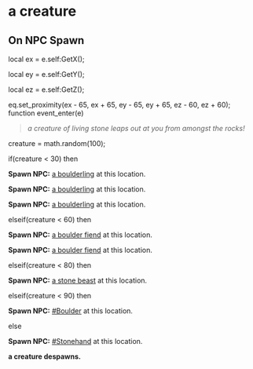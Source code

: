 # a creature


## On NPC Spawn

local ex = e.self:GetX();

local ey = e.self:GetY();

local ez = e.self:GetZ();

eq.set_proximity(ex - 65, ex + 65, ey - 65, ey + 65, ez - 60, ez + 60);
function event_enter(e)

>*a creature of living stone leaps out at you from amongst the rocks!*

creature = math.random(100);

if(creature < 30) then


**Spawn NPC:**  [a boulderling](/npc/171004) at this location.


**Spawn NPC:**  [a boulderling](/npc/171004) at this location.


**Spawn NPC:**  [a boulderling](/npc/171004) at this location.

elseif(creature < 60) then


**Spawn NPC:**  [a boulder fiend](/npc/171006) at this location.


**Spawn NPC:**  [a boulder fiend](/npc/171006) at this location.

elseif(creature < 80) then


**Spawn NPC:**  [a stone beast](/npc/171007) at this location.

elseif(creature < 90) then


**Spawn NPC:**  [\#Boulder](/npc/171008) at this location.

else


**Spawn NPC:**  [\#Stonehand](/npc/171009) at this location.

**a creature despawns.**